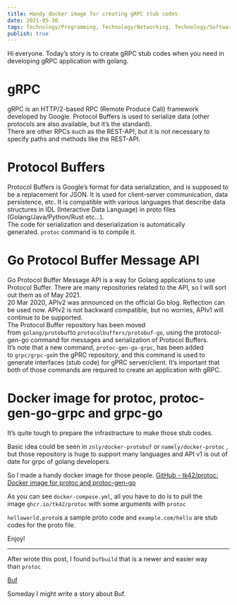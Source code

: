 ```yaml
---
title: Handy docker image for creating gRPC stub codes
date: 2021-05-30
tags: Technology/Programming, Technology/Networking, Technology/Software Development
publish: true
---
```

Hi everyone. Today’s story is to create gRPC stub codes when you need in developing gRPC application with golang.

# gRPC

gRPC is an HTTP/2-based RPC (Remote Produce Call) framework developed by Google. Protocol Buffers is used to serialize data (other protocols are also available, but it’s the standard).  
There are other RPCs such as the REST-API, but it is not necessary to specify paths and methods like the REST-API.

# Protocol Buffers

Protocol Buffers is Google’s format for data serialization, and is supposed to be a replacement for JSON. It is used for client-server communication, data persistence, etc. It is compatible with various languages that describe data structures in IDL (Interactive Data Language) in proto files (Golang/Java/Python/Rust etc…).  
The code for serialization and deserialization is automatically generated. `protoc` command is to compile it.

# Go Protocol Buffer Message API

Go Protocol Buffer Message API is a way for Golang applications to use Protocol Buffer. There are many repositories related to the API, so I will sort out them as of May 2021.  
20 Mar 2020, APIv2 was announced on the official Go blog. Reflection can be used now. APIv2 is not backward compatible, but no worries, APIv1 will continue to be supported.  
The Protocol Buffer repository has been moved from `golang/protobuf`to `protocolbuffers/protobuf-go`, using the protocol-gen-go command for messages and serialization of Protocol Buffers.  
It’s note that a new command, `protoc-gen-go-grpc`, has been added to `grpc/grpc-go`in the gPRC repository, and this command is used to generate interfaces (stub code) for gPRC server/client. It’s important that both of those commands are required to create an application with gRPC.

# Docker image for protoc, protoc-gen-go-grpc and grpc-go

It’s quite tough to prepare the infrastracture to make those stub codes.

Basic idea could be seen in `znly/docker-protobuf` or `namely/docker-protoc` , but those repository is huge to support many languages and API v1 is out of date for grpc of golang developers.

So I made a handy docker image for those people.
[GitHub - tk42/protoc: Docker image for protoc and protoc-gen-go](https://github.com/tk42/protoc?source=post_page-----ff76114548c8--------------------------------)

As you can see `docker-compose.yml`, all you have to do is to pull the image `ghcr.io/tk42/protoc` with some arguments with `protoc`

`helloworld.proto`is a sample proto code and `example.com/hello` are stub codes for the proto file.

Enjoy!

----

After wrote this post, I found `bufbuild` that is a newer and easier way than `protoc`

[Buf](https://buf.build/?source=post_page-----ff76114548c8--------------------------------)

Someday I might write a story about Buf.

